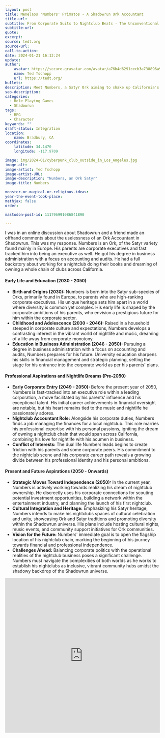 ```yaml
---
layout: post
title: Menelaos 'Numbers' Primatos - A Shadowrun Ork Accountant 
title-url: 
subtitle: From Corporate Suits to Nightclub Beats - The Unconventional Journey of Numbers, the Ork Executive
subtitle-url: 
quote:   
excerpt:  
source: tedt.org
source-url: 
call-to-action: 
date: 2024-01-21 16:13:24
update:
author:
    avatar: https://secure.gravatar.com/avatar/a76b4d6291cecb3a738896a971bfb903?s=512&d=mp&r=g
    name: Ted Tschopp
    url: https://tedt.org/
bullets:
description: Meet Numbers, a Satyr Ork aiming to shake up California's nightclub scene by merging his business savvy with his passion for music and culture. Dive into his journey from an executive background to revolutionizing nightlife in a magic-filled Shadowrun world.
seo-description: 
categories:
  - Role Playing Games
  - Shadowrun
tags:
  - RPG
  - Character
keywords: ""
draft-status: Integration
location:
    name: Bradbury, CA
coordinates:
    latitude: 34.1470
    longitude: -117.9709

image: img/2024-01/cyberpunk_club_outside_in_Los_Angeles.jpg
image-alt: 
image-artist: Ted Tschopp
image-artist-URL: 
image-description: "Numbers, an Ork Satyr"
image-title: Numbers

monster-or-magical-or-religious-ideas:  
year-the-event-took-place:
mathjax: false
order:

mastodon-post-id: 111796991086841890

---
```


I was in an online discussion about Shadowrun and a friend made an offhand comments about the uselessness of an Ork Accountant in Shadowrun.  This was my response.  Numbers is an Ork, of the Satyr variety found mainly in Europe.  His parents are corporate executives and fast tracked him into being an executive as well.  He got his degree in business administration with a focus on accounting and audits.  He had a full backstory about working for a nightclub doing their books and dreaming of owning a whole chain of clubs across California.  

#### Early Life and Education (2030 - 2050)
- **Birth and Origins (2030):** Numbers is born into the Satyr sub-species of Orks, primarily found in Europe, to parents who are high-ranking corporate executives. His unique heritage sets him apart in a world where diversity is common yet complex. His early life is shaped by the corporate ambitions of his parents, who envision a prestigious future for him within the corporate sector.
- **Childhood and Adolescence (2030 - 2046):** Raised in a household steeped in corporate culture and expectations, Numbers develops a contrasting interest in the vibrant world of nightlife and music, dreaming of a life away from corporate monotony.
- **Education in Business Administration (2046 - 2050):** Pursuing a degree in business administration with a focus on accounting and audits, Numbers prepares for his future. University education sharpens his skills in financial management and strategic planning, setting the stage for his entrance into the corporate world as per his parents' plans.

#### Professional Aspirations and Nightlife Dreams (Pre-2050)
- **Early Corporate Entry (2049 - 2050):** Before the present year of 2050, Numbers is fast-tracked into an executive role within a leading corporation, a move facilitated by his parents' influence and his exceptional talent. His initial career achievements in financial oversight are notable, but his heart remains tied to the music and nightlife he passionately adores.
- **Nightclub Accountant Role:** Alongside his corporate duties, Numbers finds a job managing the finances for a local nightclub. This role marries his professional expertise with his personal passions, igniting the dream of owning a nightclub chain that would span across California, combining his love for nightlife with his acumen in business.
- **Conflict of Interests:** The dual life Numbers leads begins to create friction with his parents and some corporate peers. His commitment to the nightclub scene and his corporate career path reveals a growing divide between his professional identity and his personal ambitions.

#### Present and Future Aspirations (2050 - Onwards)
- **Strategic Moves Toward Independence (2050):** In the current year, Numbers is actively working towards realizing his dream of nightclub ownership. He discreetly uses his corporate connections for scouting potential investment opportunities, building a network within the entertainment industry, and planning the launch of his first nightclub.
- **Cultural Integration and Heritage:** Emphasizing his Satyr heritage, Numbers intends to make his nightclubs spaces of cultural celebration and unity, showcasing Ork and Satyr traditions and promoting diversity within the Shadowrun universe. His plans include hosting cultural nights, music events, and community support initiatives for Ork communities.
- **Vision for the Future:** Numbers' immediate goal is to open the flagship location of his nightclub chain, marking the beginning of his journey towards financial and professional independence.
- **Challenges Ahead:** Balancing corporate politics with the operational realities of the nightclub business poses a significant challenge. Numbers must navigate the complexities of both worlds as he works to establish his nightclubs as inclusive, vibrant community hubs amidst the shadowy backdrop of the Shadowrun universe.

<div style="position: relative; overflow: hidden; padding-top: 100%;">
    <iframe src="https://tedt.org/RPG/Shadowrun/Numbers.htm" style="position: absolute; top: 0; left: 0; width: 100%; height: 100%; border: 0;" allowfullscreen></iframe>
</div>